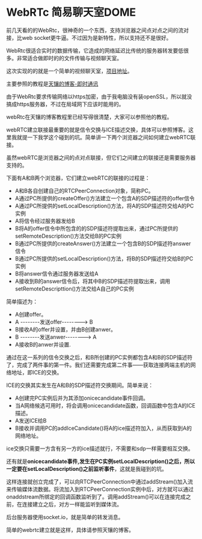 # WebRTc 简易聊天室DOME


前几天看的的WebRtc，很神奇的一个东西，支持浏览器之间点对点之间的流对接，比web socket更牛逼。不过因为是新特性，所以支持还不是很好。


WebRtc很适合实时的数据传输，它造成的网络延迟比传统的服务器转发要低很多。非常适合做即时的的文件传输与视频聊天室。


这次实现的的就是一个简单的视频聊天室，[项目地址](https://github.com/kinglisky/webRTCDemo)。

主要参照的教程是[天镶的博客-即时通讯](http://lingyu.wang/#/category/即时通信)



由于WebRtc要求传输网络以https加密，由于我电脑没有装openSSL，所以就没搞成https服务器，不过在局域网下应该时能用的。


webRtc在天镶的博客教程里已经写得很清楚，大家可以参照他的教程。


webRTC建立联接最重要的就是信令交换与ICE描述交换，具体可以参照博客。这里我就提一下我学这个碰到的坑。简单讲一下两个浏览器之间如何建立webRTC联接。

虽然webRTC是浏览器之间的点对点联接，但它们之间建立的联接还是需要服务器支持的。


下面有A和B两个浏览器，它们建立webRTC的联接的过程是：


* A和B各自创建自己的RTCPeerConnection对象，简称PC。
* A通过PC所提供的createOffer()方法建立一个包含A的SDP描述符的offer信令
* A通过PC所提供的setLocalDescription()方法，将A的SDP描述符交给A的PC实例
* A将信令经过服务器发给B
* B将A的offer信令中所包含的的SDP描述符提取出来，通过PC所提供的setRemoteDescription()方法交给B的PC实例
* B通过PC所提供的createAnswer()方法建立一个包含B的SDP描述符answer信令
* B通过PC所提供的setLocalDescription()方法，将B的SDP描述符交给B的PC实例
* B将answer信令通过服务器发送给A
* A接收到B的answer信令后，将其中B的SDP描述符提取出来，调用setRemoteDescripttion()方法交给A自己的PC实例



简单描述为：

* A创建offer。
* A --------发送offer--------> B
* B接收A的offer并设置，并由B创建anwer。
* B --------发送anwer--------> A
* A接收B的anwer并设置.


通过在这一系列的信令交换之后，和B所创建的PC实例都包含A和B的SDP描述符了，完成了两件事的第一件。我们还需要完成第二件事——获取连接两端主机的网络地址，即ICE的交换。


ICE的交换其实发生在A和B的SDP描述符交换期间。简单来说：


* A创建完PC实例后并为其添加onicecandidate事件回调。
* 当A网络候选可用时，将会调用onicecandidate函数，回调函数中包含A的ICE描述。
* A发送ICE给B
* B接收并调用PC的addIceCandidate()将A的ice描述符加入，从而获取到A的网络地址。

ice交换只需要一方含有另一方的ice描述就行，不需要和sdp一样需要相互交换。


还有就是**onicecandidate事件,发生在PC实例setLocalDescription()之后，所以一定要在setLocalDescription()之前监听事件**，这就是我碰到的坑。

这样连接就创立完成了，可以向RTCPeerConnection中通过addStream()加入流来传输媒体流数据。将流加入到RTCPeerConnection实例中后，对方就可以通过onaddstream所绑定的回调函数监听到了。调用addStream()可以在连接完成之前，在连接建立之后，对方一样能监听到媒体流。


后台服务器使用socket.io，就是简单的转发消息。



简单的webrtc建立就是这样，具体请参照天镶的博客。










